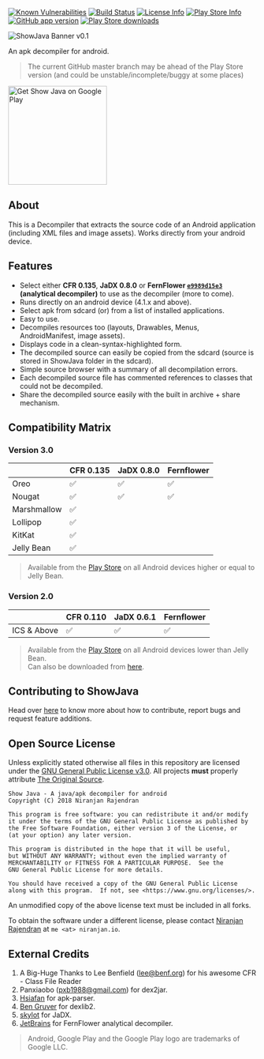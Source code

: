 [![Known Vulnerabilities](https://snyk.io/test/github/niranjan94/show-java/badge.svg?style=flat-square)](https://snyk.io/test/github/niranjan94/show-java)
  [![Build Status](https://img.shields.io/travis/niranjan94/show-java.svg?style=flat-square)](https://travis-ci.org/niranjan94/show-java) [![License Info](https://img.shields.io/badge/license-GNU_GPLv3-blue.svg?style=flat-square)](https://github.com/niranjan94/show-java) [![Play Store Info](https://img.shields.io/badge/Play_Store-v2.1.0-36B0C1.svg?style=flat-square)](https://play.google.com/store/apps/details?id=com.njlabs.showjava) [![GitHub app version](https://img.shields.io/badge/GitHub-v3.0.1-yellow.svg?style=flat-square)](https://github.com/niranjan94/show-java) [![Play Store downloads](https://img.shields.io/badge/downloads-408k%20total-E04253.svg?style=flat-square)](https://play.google.com/store/apps/details?id=com.njlabs.showjava)


![ShowJava Banner v0.1](https://res.cloudinary.com/niranjan94/image/upload/v1518341743/banner_lihb7z.png)

An apk decompiler for android.

> The current GitHub master branch may be ahead of the Play Store version (and could be unstable/incomplete/buggy at some places)

[<img src="https://play.google.com/intl/en_us/badges/images/apps/en-play-badge-border.png" width="200" alt="Get Show Java on Google Play" />](https://play.google.com/store/apps/details?id=com.njlabs.showjava "Get Show Java on Google Play")
## About
This is a Decompiler that extracts the source code of an Android application (including XML files and image assets). Works directly from your android device.

## Features

- Select either **CFR 0.135**, **JaDX 0.8.0** or **FernFlower [`e9989d15e3`](https://github.com/fesh0r/fernflower/tree/e9989d15e3c1ad1ae28e168f306becfd0abe101c) (analytical decompiler)** to use as the decompiler (more to come).
- Runs directly on an android device (4.1.x and above).
- Select apk from sdcard (or) from a list of installed applications.
- Easy to use.
- Decompiles resources too (layouts, Drawables, Menus, AndroidManifest, image assets).
- Displays code in a clean-syntax-highlighted form.
- The decompiled source can easily be copied from the sdcard (source is stored in ShowJava folder in the sdcard).
- Simple source browser with a summary of all decompilation errors.
- Each decompiled source file has commented references to classes that could not be decompiled.
- Share the decompiled source easily with the built in archive + share mechanism.

## Compatibility Matrix

### Version 3.0

|             | CFR 0.135          | JaDX 0.8.0         | Fernflower         |
|-------------|--------------------|--------------------|--------------------|
| Oreo        | :white_check_mark: | :white_check_mark: | :white_check_mark: |
| Nougat      | :white_check_mark: | :white_check_mark: | :white_check_mark: |
| Marshmallow | :white_check_mark: |                    |                    |
| Lollipop    | :white_check_mark: |                    |                    |
| KitKat      | :white_check_mark: |                    |                    |
| Jelly Bean  | :white_check_mark: |                    |                    |

> Available from the [Play Store](https://play.google.com/store/apps/details?id=com.njlabs.showjava) on all Android devices higher or equal to Jelly Bean.

### Version 2.0

|             | CFR 0.110          | JaDX 0.6.1         | Fernflower         |
|-------------|--------------------|--------------------|--------------------|
| ICS & Above | :white_check_mark: | :white_check_mark: | :white_check_mark: |

> Available from the [Play Store](https://play.google.com/store/apps/details?id=com.njlabs.showjava) on all Android devices lower than Jelly Bean.<br>
> Can also be downloaded from [here](https://github.com/niranjan94/show-java/releases/tag/v2.1.0).

## Contributing to ShowJava

Head over [here](https://github.com/niranjan94/show-java/blob/master/CONTRIBUTING.md) to know more about how to contribute, report bugs and request feature additions.

## Open Source License

Unless explicitly stated otherwise all files in this repository are licensed under the [GNU General Public License v3.0](https://www.gnu.org/licenses/gpl-3.0-standalone.html). All projects **must** properly attribute [The Original Source](https://github.com/niranjan94/show-java). 
    
    Show Java - A java/apk decompiler for android
    Copyright (C) 2018 Niranjan Rajendran

    This program is free software: you can redistribute it and/or modify
    it under the terms of the GNU General Public License as published by
    the Free Software Foundation, either version 3 of the License, or
    (at your option) any later version.

    This program is distributed in the hope that it will be useful,
    but WITHOUT ANY WARRANTY; without even the implied warranty of
    MERCHANTABILITY or FITNESS FOR A PARTICULAR PURPOSE.  See the
    GNU General Public License for more details.

    You should have received a copy of the GNU General Public License
    along with this program.  If not, see <https://www.gnu.org/licenses/>.

An unmodified copy of the above license text must be included in all forks.

To obtain the software under a different license, please contact [Niranjan Rajendran](https://niranjan.io) at `me <at> niranjan.io`.

## External Credits

1. A Big-Huge Thanks to Lee Benfield ([lee@benf.org](mailto:lee@benf.org)) for his awesome CFR - Class File Reader
2. Panxiaobo ([pxb1988@gmail.com](mailto:pxb1988@gmail.com)) for dex2jar.
3. [Hsiafan](https://github.com/hsiafan/apk-parser) for apk-parser.
4. [Ben Gruver](https://github.com/JesusFreke/) for dexlib2.
5. [skylot](https://github.com/skylot/jadx) for JaDX.
6. [JetBrains](https://github.com/JetBrains) for FernFlower analytical decompiler.

> Android, Google Play and the Google Play logo are trademarks of Google LLC.
